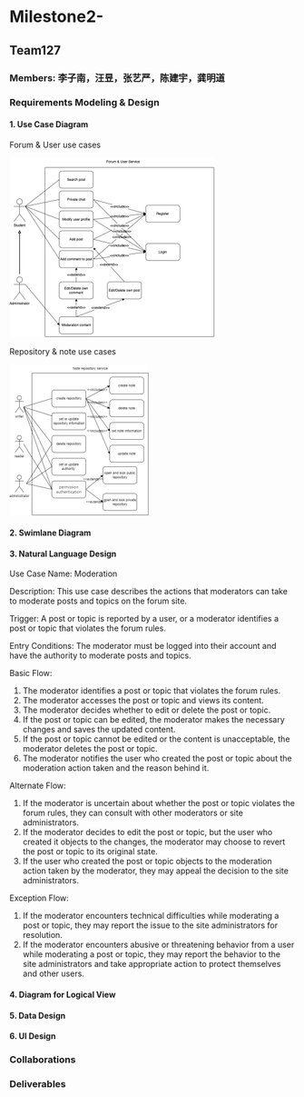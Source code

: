 # Milestone2-

## Team127

### Members: 李子南，汪昱，张艺严，陈建宇，龚明道

### Requirements Modeling & Design

#### 1. Use Case Diagram

Forum & User use cases

<img src="UML_1.png" alt="UML_1" style="zoom:50%;" />

Repository & note use cases

<img src="UML_2.png" alt="UML_2" style="zoom:50%;" />

#### 2. Swimlane Diagram

#### 3. Natural Language Design

Use Case Name: Moderation

Description: This use case describes the actions that moderators can take to moderate posts and topics on the forum site.

Trigger: A post or topic is reported by a user, or a moderator identifies a post or topic that violates the forum rules.

Entry Conditions: The moderator must be logged into their account and have the authority to moderate posts and topics.

Basic Flow:

1.  The moderator identifies a post or topic that violates the forum rules.
2.  The moderator accesses the post or topic and views its content.
3.  The moderator decides whether to edit or delete the post or topic.
4.  If the post or topic can be edited, the moderator makes the necessary changes and saves the updated content.
5.  If the post or topic cannot be edited or the content is unacceptable, the moderator deletes the post or topic.
6.  The moderator notifies the user who created the post or topic about the moderation action taken and the reason behind it.

Alternate Flow:

1.  If the moderator is uncertain about whether the post or topic violates the forum rules, they can consult with other moderators or site administrators.
2.  If the moderator decides to edit the post or topic, but the user who created it objects to the changes, the moderator may choose to revert the post or topic to its original state.
3.  If the user who created the post or topic objects to the moderation action taken by the moderator, they may appeal the decision to the site administrators.

Exception Flow:

1.  If the moderator encounters technical difficulties while moderating a post or topic, they may report the issue to the site administrators for resolution.
2.  If the moderator encounters abusive or threatening behavior from a user while moderating a post or topic, they may report the behavior to the site administrators and take appropriate action to protect themselves and other users.

#### 4. Diagram for Logical View

#### 5. Data Design

#### 6. UI Design

### Collaborations



### Deliverables